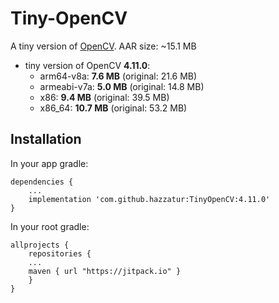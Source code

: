 # Tiny-OpenCV

A tiny version of [OpenCV](https://opencv.org). AAR size: ~15.1 MB

- tiny version of OpenCV **4.11.0**:
    - arm64-v8a: **7.6 MB** (original: 21.6 MB)
    - armeabi-v7a: **5.0 MB** (original: 14.8 MB)
    - x86: **9.4 MB** (original: 39.5 MB)
    - x86_64: **10.7 MB** (original: 53.2 MB)

## Installation

In your app gradle:

    dependencies {
        ...
        implementation 'com.github.hazzatur:TinyOpenCV:4.11.0'
    }

In your root gradle:

	allprojects {
	    repositories {
		...
		maven { url "https://jitpack.io" }
	    }
	}
